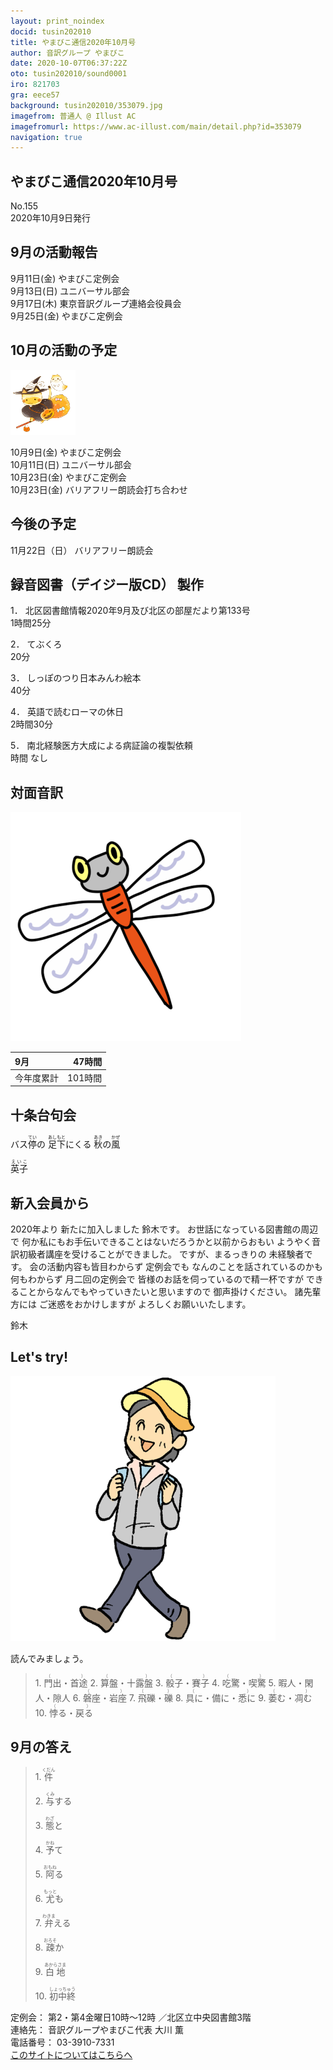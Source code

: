 ```yaml
---
layout: print_noindex
docid: tusin202010
title: やまびこ通信2020年10月号
author: 音訳グループ やまびこ
date: 2020-10-07T06:37:22Z
oto: tusin202010/sound0001
iro: 821703
gra: eece57
background: tusin202010/353079.jpg
imagefrom: 普通人 @ Illust AC
imagefromurl: https://www.ac-illust.com/main/detail.php?id=353079
navigation: true
---
```

   


## <span data-dur="3.938" data-begin="2.750" id="xmri_0001">やまびこ通信2020年10月号</span>

<span data-dur="2.317" data-begin="6.688" id="xmri_0002">No.155</span>  
<span data-dur="4.389" data-begin="9.005" id="xmri_0003">2020年10月9日発行</span>

## <span data-dur="3.245" data-begin="18.661" id="xmri_0006">9月の活動報告</span>

<span data-dur="2.265" data-begin="21.906" id="xmri_0007">9月11日(金)</span>
<span data-dur="2.602" data-begin="24.171" id="xmri_0008">やまびこ定例会</span>  
<span data-dur="2.289" data-begin="26.773" id="xmri_0009">9月13日(日)</span>
<span data-dur="2.504" data-begin="29.062" id="xmri_000A">ユニバーサル部会</span>  
<span data-dur="2.294" data-begin="31.566" id="xmri_000B">9月17日(木)</span>
<span data-dur="4.051" data-begin="33.860" id="xmri_000C">東京音訳グループ連絡会役員会</span>  
<span data-dur="2.263" data-begin="37.911" id="xmri_000D">9月25日(金)</span>
<span data-dur="4.002" data-begin="40.174" id="xmri_000E">やまびこ定例会</span>

## <span data-dur="3.383" data-begin="44.176" id="xmri_000F">10月の活動の予定</span>

<img class="migi" src="media/tusin202010/cut1.png" alt="" />


<span data-dur="2.131" data-begin="47.559" id="xmri_0010">10月9日(金)</span>
<span data-dur="2.603" data-begin="49.690" id="xmri_0011">やまびこ定例会</span>  
<span data-dur="2.441" data-begin="52.293" id="xmri_0012">10月11日(日)</span>
<span data-dur="2.504" data-begin="54.734" id="xmri_0013">ユニバーサル部会</span>  
<span data-dur="2.519" data-begin="57.238" id="xmri_0014">10月23日(金)</span>
<span data-dur="2.603" data-begin="59.757" id="xmri_0015">やまびこ定例会</span>  
<span data-dur="2.519" data-begin="62.360" id="xmri_0016">10月23日(金)</span>
<span data-dur="4.851" data-begin="64.879" id="xmri_0017">バリアフリー朗読会打ち合わせ</span>

## <span data-dur="1.929" data-begin="69.730" id="xmri_0018">今後の予定</span>

<span data-dur="2.68" data-begin="71.659" id="xmri_0019">11月22日（日）</span>
<span data-dur="4.183" data-begin="74.339" id="xmri_001A">バリアフリー朗読会</span>

## <span data-dur="4.732" data-begin="78.522" id="xmri_001B">録音図書（デイジー版CD） 製作</span>


<span data-dur="0.815" data-begin="84.739" id="xmri_001D">1．</span>
<span data-dur="6.455" data-begin="85.554" id="xmri_001E">北区図書館情報2020年9月及び北区の部屋だより第133号</span>  
<span data-dur="2.75" data-begin="92.009" id="xmri_001F">1時間25分</span>

<span data-dur="0.704" data-begin="94.759" id="xmri_0020">2．</span>
<span data-dur="1.039" data-begin="95.463" id="xmri_0021">てぶくろ</span>  
<span data-dur="2.027" data-begin="96.502" id="xmri_0022">20分</span>

<span data-dur="0.871" data-begin="98.529" id="xmri_0023">3．</span>
<span data-dur="2.563" data-begin="99.400" id="xmri_0024">しっぽのつり日本みんわ絵本</span>  
<span data-dur="2.09" data-begin="101.963" id="xmri_0025">40分</span>

<span data-dur="0.797" data-begin="104.053" id="xmri_0026">4．</span>
<span data-dur="2.277" data-begin="104.850" id="xmri_0027">英語で読むローマの休日</span>  
<span data-dur="2.615" data-begin="107.127" id="xmri_0028">2時間30分</span>

<span data-dur="0.715" data-begin="109.742" id="xmri_0029">5．</span>
<span data-dur="4.406" data-begin="110.457" id="xmri_002A">南北経験医方大成による病証論の複製依頼</span>  
<span data-dur="3.696" data-begin="114.863" id="xmri_002B">時間 なし</span>

## <span data-dur="2.666" data-begin="118.559" id="xmri_002C">対面音訳</span>

<img class="migi" src="media/tusin202010/cut2.png" alt="" />


<span data-dur="0.972" data-begin="121.225" id="xmri_002D">9月</span>|<span data-dur="2.495" data-begin="122.197" id="xmri_002E">47時間</span>
|:---|---:|
<span data-dur="1.591" data-begin="124.692" id="xmri_002F">今年度累計</span>|<span data-dur="3.715" data-begin="126.283" id="xmri_0030">101時間</span>

## <span data-dur="3.468" data-begin="129.998" id="xmri_0031">十条台句会</span>

<span data-dur="10.749" data-begin="133.466" id="xmri_0032">バス<ruby>停<rt>てい</rt></ruby>の
<ruby>足下<rt>あしもと</rt></ruby>にくる
<ruby>秋<rt>あき</rt></ruby>の<ruby>風<rt>かぜ</rt></ruby></span>

<span data-dur="3.257" data-begin="144.215" id="xmri_0038" class="haigo"><ruby>英子<rt>えいこ</rt></ruby></span>

## <span data-dur="3.625" data-begin="147.472" id="xmri_0039">新入会員から</span>

<span data-dur="5.502" data-begin="151.097" id="xmri_003A">2020年より 新たに加入しました 鈴木です。</span>
<span data-dur="7.689" data-begin="156.599" id="xmri_003B">お世話になっている図書館の周辺で 何か私にもお手伝いできることはないだろうかと以前からおもい</span>
<span data-dur="4.8" data-begin="164.288" id="xmri_003C">ようやく音訳初級者講座を受けることができました。</span>
<span data-dur="4.177" data-begin="169.088" id="xmri_003D">ですが、まるっきりの 未経験者です。</span>
<span data-dur="3.117" data-begin="173.265" id="xmri_003E">会の活動内容も皆目わからず</span>
<span data-dur="4.881" data-begin="176.382" id="xmri_003F">定例会でも なんのことを話されているのかも 何もわからず</span>
<span data-dur="6.003" data-begin="181.263" id="xmri_0040">月二回の定例会で 皆様のお話を伺っているので精一杯ですが</span>
<span data-dur="3.805" data-begin="187.266" id="xmri_0041">できることからなんでもやっていきたいと思いますので</span>
<span data-dur="2.432" data-begin="191.071" id="xmri_0042">御声掛けください。</span>
<span data-dur="3.831" data-begin="193.503" id="xmri_0043">諸先輩方には ご迷惑をおかけしますが</span>
<span data-dur="4.109" data-begin="197.334" id="xmri_0044">よろしくお願いいたします。</span>

<span data-dur="3.268" data-begin="201.443" id="xmri_0045" class="migi">鈴木</span>


## <span data-dur="2.45" data-begin="205.211" id="xmri_0047">Let's try!</span>

<img class="migi" src="media/tusin202010/cut3.png" alt="" />


<span data-dur="3.487" data-begin="207.661" id="xmri_0048">読んでみましょう。</span>


<blockquote markdown="1">
1. <ruby>門出・首途<rt>（　　　）</rt></ruby>
2. <ruby>算盤・十露盤<rt>（　　　）</rt></ruby>
3. <ruby>骰子・賽子<rt>（　　　）</rt></ruby>
4. <ruby>吃驚・喫驚<rt>（　　　）</rt></ruby>
5. <ruby>暇人・閑人・隙人<rt>　　　</rt></ruby>
6. <ruby>磐座・岩座<rt>（　　　）</rt></ruby>
7. <ruby>飛礫・礫<rt>（　　　）</rt></ruby>
8. <ruby>具に・備に・悉に<rt>（　　　）</rt></ruby>
9. <ruby>萎む・凋む<rt>（　　　）</rt></ruby>
10. <ruby>悖る・戻る<rt>（　　　）</rt></ruby>
</blockquote>
 
 
## <span data-dur="2.644" data-begin="214.973" id="xmri_004A">9月の答え</span>

<blockquote markdown="1">
<span data-dur="0.815" data-begin="217.617" id="xmri_004B">1.</span>
<span data-dur="1.359" data-begin="218.432" id="xmri_004C"><ruby>件<rt>くだん</rt></ruby></span>

<span data-dur="0.704" data-begin="219.791" id="xmri_004D">2.</span>
<span data-dur="1.473" data-begin="220.495" id="xmri_004E"><ruby>与<rt>くみ</rt></ruby>する</span>

<span data-dur="0.871" data-begin="221.968" id="xmri_004F">3.</span>
<span data-dur="1.482" data-begin="222.839" id="xmri_0050"><ruby>態<rt>わざ</rt></ruby>と</span>

<span data-dur="0.798" data-begin="224.321" id="xmri_0051">4.</span>
<span data-dur="1.492" data-begin="225.119" id="xmri_0052"><ruby>予<rt>かね</rt></ruby>て</span>

<span data-dur="0.715" data-begin="226.611" id="xmri_0053">5.</span>
<span data-dur="1.494" data-begin="227.326" id="xmri_0054"><ruby>阿<rt>おもね</rt></ruby>る</span>

<span data-dur="0.859" data-begin="228.820" id="xmri_0055">6.</span>
<span data-dur="1.559" data-begin="229.679" id="xmri_0056"><ruby>尤<rt>もっと</rt></ruby>も</span>

<span data-dur="0.827" data-begin="231.238" id="xmri_0057">7.</span>
<span data-dur="1.638" data-begin="232.065" id="xmri_0058"><ruby>弁<rt>わきま</rt></ruby>える</span>

<span data-dur="0.847" data-begin="233.703" id="xmri_0059">8.</span>
<span data-dur="1.576" data-begin="234.550" id="xmri_005A"><ruby>疎<rt>おろそ</rt></ruby>か</span>

<span data-dur="0.813" data-begin="236.126" id="xmri_005B">9.</span>
<span data-dur="1.696" data-begin="236.939" id="xmri_005C"><ruby>白地<rt>あからさま</rt></ruby></span>

<span data-dur="0.801" data-begin="238.635" id="xmri_005D">10.</span>
<span data-dur="1.602" data-begin="239.436" id="xmri_005E"><ruby>初中終<rt>しょっちゅう</rt></ruby></span>
</blockquote>


<span data-dur="1.205" data-begin="241.038" id="xmri_005F">定例会：</span>
<span data-dur="3.237" data-begin="242.243" id="xmri_0060">第2・第4金曜日10時～12時</span>
<span data-dur="3.047" data-begin="245.480" id="xmri_0061">／北区立中央図書館3階</span>  
<span data-dur="1.319" data-begin="248.527" id="xmri_0062">連絡先：</span>
<span data-dur="3.944" data-begin="249.846" id="xmri_0063">音訳グループやまびこ代表 大川 薫</span>  
<span data-dur="1.409" data-begin="253.790" id="xmri_0064">電話番号：</span>
<span data-dur="4.305" data-begin="255.199" id="xmri_0065">03-3910-7331</span>  
<a href="mailto:ymbk2016ml@gmail.com?Subject=やまびこウェブサイトについて" data-dur="5.93" data-begin="259.504" id="xmri_0066">このサイトについてはこちらへ</a>

